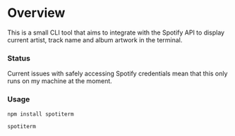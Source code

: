 # Overview

This is a small CLI tool that aims to integrate with the Spotify API to display current artist, track name and album artwork in the terminal.

### Status

Current issues with safely accessing Spotify credentials mean that this only runs on my machine at the moment.

### Usage

```
npm install spotiterm
```

```
spotiterm
```

